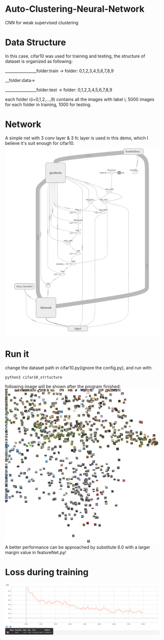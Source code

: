 # Auto-Clustering-Neural-Network
CNN for weak supervised clustering

# Data Structure
In this case, cifar10 was used for training and testing, the structure of dataset is organized as following:

________________folder:train -> folder: 0,1,2,3,4,5,6,7,8,9

__folder:data->               

________________folder:test  -> folder: 0,1,2,3,4,5,6,7,8,9
              
each folder i(i=0,1,2,...,9) contains all the images with label i, 5000 images for each folder in training, 1000 for testing.

# Network
A simple net with 3 conv layer & 3 fc layer is used in this demo, which I believe it's suit enough for cifar10.
![image](https://github.com/wangxinyu199306/Auto-Clustering-Neural-Network/blob/master/structure.png)       


# Run it
change the dataset path in cifar10.py(ignore the config.py), and run with:

    python3 cifar10_strtucture
following image will be shown after the program finished:
![image](https://github.com/wangxinyu199306/Auto-Clustering-Neural-Network/blob/master/predict.png)
A better performance can be approached by substitute 6.0 with a larger margin value in featureNet.py/

# Loss during training
![image](https://github.com/wangxinyu199306/Auto-Clustering-Neural-Network/blob/master/loss.png)
